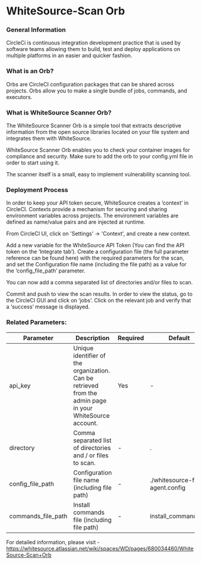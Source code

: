 WhiteSource-Scan Orb
==============================

### General Information
CircleCi is continuous integration development practice that is used by software teams allowing them to build, test and deploy applications on multiple platforms in an easier and quicker fashion.


### What is an Orb?

Orbs are CircleCI configuration packages that can be shared across projects. Orbs allow you to make a single bundle of jobs, commands, and executors.

### What is WhiteSource Scanner Orb?

The WhiteSource Scanner Orb is a simple tool that extracts descriptive information from the open source libraries located on your file system and integrates them with WhiteSource.

WhiteSource Scanner Orb enables you to check your container images for compliance and security. Make sure to add the orb to your config.yml file in order to start using it.

The scanner itself is a small, easy to implement vulnerability scanning tool.

### Deployment Process
In order to keep your API token secure, WhiteSource creates a ‘context’ in CircleCI. Contexts provide a mechanism for securing and sharing environment variables across projects. The environment variables are defined as name/value pairs and are injected at runtime.

From CircleCI UI, click on 'Settings' → 'Context', and create a new context.


Add a new variable for the WhiteSource API Token (You can find the API token on the ‘Integrate tab’).
Create a configuration file (the full parameter reference can be found here) with the required parameters for the scan, and set the Configuration file name (including the file path) as a value for the ‘config_file_path’ parameter.

You can now add a comma separated list of directories and/or files to scan.

Commit and push to view the scan results.
In order to view the status, go to the CircleCI GUI and click on ‘jobs’. Click on the relevant job and verify that a ‘success’ message is displayed.

### Related Parameters:

| Parameter  | Description | Required | Default | Type |
| -----------| -------------------------------------------------------------------------------------------------------- | ------------- | ------------- | ------------- |
| api_key  |  Unique identifier of the organization. Can be retrieved from the admin page in your WhiteSource account. | Yes | - | String |
| directory  |  Comma separated list of directories and / or files to scan. | - | . | String |
| config_file_path  |  Configuration file name (including file path) | - | ./whitesource-fs-agent.config | String |
| commands_file_path | Install commands file (including file path) | - | install_commands.sh | String | 

For detailed information, please visit - https://whitesource.atlassian.net/wiki/spaces/WD/pages/680034460/WhiteSource-Scan+Orb
